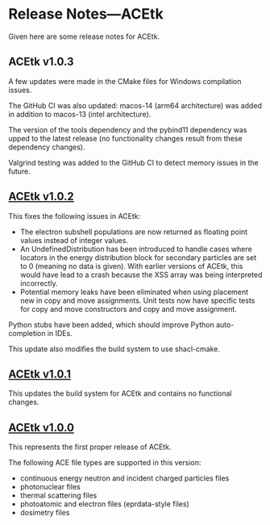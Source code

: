 # Release Notes&mdash;ACEtk
Given here are some release notes for ACEtk.

## ACEtk v1.0.3
A few updates were made in the CMake files for Windows compilation issues.

The GitHub CI was also updated: macos-14 (arm64 architecture) was added in addition to macos-13 (intel architecture).

The version of the tools dependency and the pybind11 dependency was upped to the latest release (no functionality changes result from these dependency changes).

Valgrind testing was added to the GitHub CI to detect memory issues in the future.

## [ACEtk v1.0.2](https://github.com/njoy/ACEtk/pull/137)
This fixes the following issues in ACEtk:
  - The electron subshell populations are now returned as floating point values instead of
    integer values.
  - An UndefinedDistribution has been introduced to handle cases where locators in the energy
    distribution block for secondary particles are set to 0 (meaning no data is given). With
    earlier versions of ACEtk, this would have lead to a crash because the XSS array was being
    interpreted incorrectly.
  - Potential memory leaks have been eliminated when using placement new in copy and move
    assignments. Unit tests now have specific tests for copy and move constructors and copy and
    move assignment.

Python stubs have been added, which should improve Python auto-completion in IDEs.

This update also modifies the build system to use shacl-cmake.

## [ACEtk v1.0.1](https://github.com/njoy/ACEtk/pull/133)
This updates the build system for ACEtk and contains no functional changes.

## [ACEtk v1.0.0](https://github.com/njoy/ACEtk/pull/130)
This represents the first proper release of ACEtk.

The following ACE file types are supported in this version:
  - continuous energy neutron and incident charged particles files
  - photonuclear files
  - thermal scattering files
  - photoatomic and electron files (eprdata-style files)
  - dosimetry files
